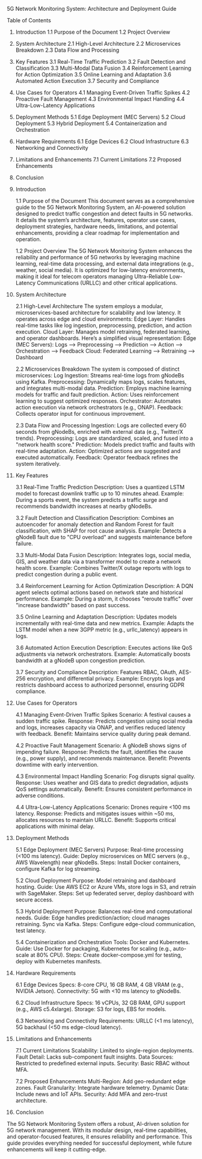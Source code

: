 5G Network Monitoring System: Architecture and Deployment Guide

Table of Contents
1.	Introduction
	1.1 Purpose of the Document
	1.2 Project Overview
2.	System Architecture
	2.1 High-Level Architecture
	2.2 Microservices Breakdown
	2.3 Data Flow and Processing
3.	Key Features
	3.1 Real-Time Traffic Prediction
	3.2 Fault Detection and Classification
	3.3 Multi-Modal Data Fusion
	3.4 Reinforcement Learning for Action Optimization
	3.5 Online Learning and Adaptation
	3.6 Automated Action Execution
	3.7 Security and Compliance
4.	Use Cases for Operators
	4.1 Managing Event-Driven Traffic Spikes
	4.2 Proactive Fault Management
	4.3 Environmental Impact Handling
	4.4 Ultra-Low-Latency Applications
5.	Deployment Methods
	5.1 Edge Deployment (MEC Servers)
	5.2 Cloud Deployment
	5.3 Hybrid Deployment
	5.4 Containerization and Orchestration
6.	Hardware Requirements
	6.1 Edge Devices
	6.2 Cloud Infrastructure
	6.3 Networking and Connectivity
7.	Limitations and Enhancements
	7.1 Current Limitations
	7.2 Proposed Enhancements
8.	Conclusion

1. Introduction
	
	1.1 Purpose of the Document
	This document serves as a comprehensive guide to the 5G Network Monitoring System, an AI-powered solution designed to predict traffic congestion and detect faults in 5G networks. It details the system’s architecture, features, operator use cases, deployment strategies, hardware needs, limitations, and potential enhancements, providing a clear roadmap for implementation and operation.
	
	1.2 Project Overview
	The 5G Network Monitoring System enhances the reliability and performance of 5G networks by leveraging machine learning, real-time data processing, and external data integrations (e.g., weather, social media). It is optimized for low-latency environments, making it ideal for telecom operators managing Ultra-Reliable Low-Latency Communications (URLLC) and other critical applications.

2. System Architecture
	
	2.1 High-Level Architecture
	The system employs a modular, microservices-based architecture for scalability and low latency. It operates across edge and cloud environments:
	Edge Layer: Handles real-time tasks like log ingestion, preprocessing, prediction, and action execution.
	Cloud Layer: Manages model retraining, federated learning, and operator dashboards.
	Here’s a simplified visual representation:
	Edge (MEC Servers): Logs --> Preprocessing --> Prediction --> Action --> Orchestration --> Feedback
	Cloud: Federated Learning --> Retraining --> Dashboard
	
	2.2 Microservices Breakdown
	The system is composed of distinct microservices:
	Log Ingestion: Streams real-time logs from gNodeBs using Kafka.
	Preprocessing: Dynamically maps logs, scales features, and integrates multi-modal data.
	Prediction: Employs machine learning models for traffic and fault prediction.
	Action: Uses reinforcement learning to suggest optimized responses.
	Orchestrator: Automates action execution via network orchestrators (e.g., ONAP).
	Feedback: Collects operator input for continuous improvement.
	
	2.3 Data Flow and Processing
	Ingestion: Logs are collected every 60 seconds from gNodeBs, enriched with external data (e.g., Twitter/X trends).
	Preprocessing: Logs are standardized, scaled, and fused into a "network health score."
	Prediction: Models predict traffic and faults with real-time adaptation.
	Action: Optimized actions are suggested and executed automatically.
	Feedback: Operator feedback refines the system iteratively.

3. Key Features
	
	3.1 Real-Time Traffic Prediction
	Description: Uses a quantized LSTM model to forecast downlink traffic up to 10 minutes ahead.
	Example: During a sports event, the system predicts a traffic surge and recommends bandwidth increases at nearby gNodeBs.
	
	3.2 Fault Detection and Classification
	Description: Combines an autoencoder for anomaly detection and Random Forest for fault classification, with SHAP for root cause analysis.
	Example: Detects a gNodeB fault due to "CPU overload" and suggests maintenance before failure.
	
	3.3 Multi-Modal Data Fusion
	Description: Integrates logs, social media, GIS, and weather data via a transformer model to create a network health score.
	Example: Combines Twitter/X outage reports with logs to predict congestion during a public event.
	
	3.4 Reinforcement Learning for Action Optimization
	Description: A DQN agent selects optimal actions based on network state and historical performance.
	Example: During a storm, it chooses "reroute traffic" over "increase bandwidth" based on past success.
	
	3.5 Online Learning and Adaptation
	Description: Updates models incrementally with real-time data and new metrics.
	Example: Adapts the LSTM model when a new 3GPP metric (e.g., urllc_latency) appears in logs.
	
	3.6 Automated Action Execution
	Description: Executes actions like QoS adjustments via network orchestrators.
	Example: Automatically boosts bandwidth at a gNodeB upon congestion prediction.
	
	3.7 Security and Compliance
	Description: Features RBAC, OAuth, AES-256 encryption, and differential privacy.
	Example: Encrypts logs and restricts dashboard access to authorized personnel, ensuring GDPR compliance.

4. Use Cases for Operators
	
	4.1 Managing Event-Driven Traffic Spikes
	Scenario: A festival causes a sudden traffic spike.
	Response: Predicts congestion using social media and logs, increases capacity via ONAP, and verifies reduced latency with feedback.
	Benefit: Maintains service quality during peak demand.
	
	4.2 Proactive Fault Management
	Scenario: A gNodeB shows signs of impending failure.
	Response: Predicts the fault, identifies the cause (e.g., power supply), and recommends maintenance.
	Benefit: Prevents downtime with early intervention.
	
	4.3 Environmental Impact Handling
	Scenario: Fog disrupts signal quality.
	Response: Uses weather and GIS data to predict degradation, adjusts QoS settings automatically.
	Benefit: Ensures consistent performance in adverse conditions.
	
	4.4 Ultra-Low-Latency Applications
	Scenario: Drones require <100 ms latency.
	Response: Predicts and mitigates issues within ~50 ms, allocates resources to maintain URLLC.
	Benefit: Supports critical applications with minimal delay.

5. Deployment Methods
	
	5.1 Edge Deployment (MEC Servers)
	Purpose: Real-time processing (<100 ms latency).
	Guide: Deploy microservices on MEC servers (e.g., AWS Wavelength) near gNodeBs.
	Steps: Install Docker containers, configure Kafka for log streaming.
	
	5.2 Cloud Deployment
	Purpose: Model retraining and dashboard hosting.
	Guide: Use AWS EC2 or Azure VMs, store logs in S3, and retrain with SageMaker.
	Steps: Set up federated server, deploy dashboard with secure access.
	
	5.3 Hybrid Deployment
	Purpose: Balances real-time and computational needs.
	Guide: Edge handles prediction/action; cloud manages retraining. Sync via Kafka.
	Steps: Configure edge-cloud communication, test latency.
	
	5.4 Containerization and Orchestration
	Tools: Docker and Kubernetes.
	Guide: Use Docker for packaging, Kubernetes for scaling (e.g., auto-scale at 80% CPU).
	Steps: Create docker-compose.yml for testing, deploy with Kubernetes manifests.

6. Hardware Requirements
	
	6.1 Edge Devices
	Specs: 8-core CPU, 16 GB RAM, 4 GB VRAM (e.g., NVIDIA Jetson).
	Connectivity: 5G with <10 ms latency to gNodeBs.
	
	6.2 Cloud Infrastructure
	Specs: 16 vCPUs, 32 GB RAM, GPU support (e.g., AWS c5.4xlarge).
	Storage: S3 for logs, EBS for models.
	
	6.3 Networking and Connectivity
	Requirements: URLLC (<1 ms latency), 5G backhaul (<50 ms edge-cloud latency).

7. Limitations and Enhancements
	
	7.1 Current Limitations
	Scalability: Limited to single-region deployments.
	Fault Detail: Lacks sub-component fault insights.
	Data Sources: Restricted to predefined external inputs.
	Security: Basic RBAC without MFA.
	
	7.2 Proposed Enhancements
	Multi-Region: Add geo-redundant edge zones.
	Fault Granularity: Integrate hardware telemetry.
	Dynamic Data: Include news and IoT APIs.
	Security: Add MFA and zero-trust architecture.

8. Conclusion

The 5G Network Monitoring System offers a robust, AI-driven solution for 5G network management. With its modular design, real-time capabilities, and operator-focused features, it ensures reliability and performance. This guide provides everything needed for successful deployment, while future enhancements will keep it cutting-edge.

